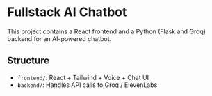 # Fullstack AI Chatbot

This project contains a React frontend and a Python (Flask and Groq) backend for an AI-powered chatbot.

## Structure
- `frontend/`: React + Tailwind + Voice + Chat UI
- `backend/`: Handles API calls to Groq / ElevenLabs

